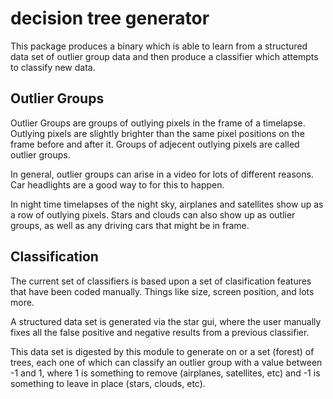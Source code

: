 # decision tree generator

This package produces a binary which is able to learn from a structured data set of outlier group data and then produce a classifier which attempts to classify new data.

## Outlier Groups

Outlier Groups are groups of outlying pixels in the frame of a timelapse.  Outlying pixels are slightly brighter than the same pixel positions on the frame before and after it.  Groups of adjecent outlying pixels are called outlier groups.

In general, outlier groups can arise in a video for lots of different reasons.  Car headlights are a good way to for this to happen.

In night time timelapses of the night sky, airplanes and satellites show up as a row of outlying pixels.  Stars and clouds can also show up as outlier groups, as well as any driving cars that might be in frame.

## Classification

The current set of classifiers is based upon a set of clasification features that have been coded manually.  Things like size, screen position, and lots more.

A structured data set is generated via the star gui, where the user manually fixes all the false positive and negative results from a previous classifier.   

This data set is digested by this module to generate on or a set (forest) of trees, each one of which can classify an outlier group with a value between -1 and 1, where 1 is something to remove (airplanes, satellites, etc) and -1 is something to leave in place (stars, clouds, etc).

